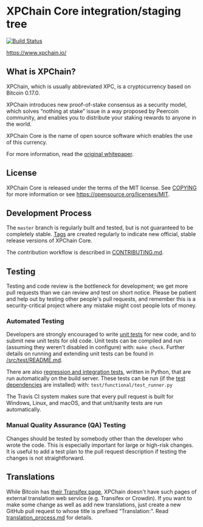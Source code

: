 XPChain Core integration/staging tree
=====================================

[![Build Status](https://travis-ci.org/xpc-wg/xpchain.svg?branch=master)](https://travis-ci.org/xpc-wg/xpchain)

https://www.xpchain.io/

What is XPChain?
----------------

XPChain, which is usually abbreviated XPC, is a cryptocurrency based on Bitcoin 0.17.0.

XPChain introduces new proof-of-stake consensus as a security model, which solves
“nothing at stake” issue in a way proposed by Peercoin community, and enables you
to distribute your staking rewards to anyone in the world.

XPChain Core is the name of open source
software which enables the use of this currency.

For more information, <!-- as well as an immediately useable, binary version of
the XPChain Core software, see https://bitcoincore.org/en/download/, --> read the [original whitepaper](https://www.xpchain.io/?loc=lnkwhitepaper).

License
-------

XPChain Core is released under the terms of the MIT license. See [COPYING](COPYING) for more
information or see https://opensource.org/licenses/MIT.

Development Process
-------------------

The `master` branch is regularly built and tested, but is not guaranteed to be
completely stable. [Tags](https://github.com/xpc-wg/xpchain/tags) are created
regularly to indicate new official, stable release versions of XPChain Core.

The contribution workflow is described in [CONTRIBUTING.md](CONTRIBUTING.md).

Testing
-------

Testing and code review is the bottleneck for development; we get more pull
requests than we can review and test on short notice. Please be patient and help out by testing
other people's pull requests, and remember this is a security-critical project where any mistake might cost people
lots of money.

### Automated Testing

Developers are strongly encouraged to write [unit tests](src/test/README.md) for new code, and to
submit new unit tests for old code. Unit tests can be compiled and run
(assuming they weren't disabled in configure) with: `make check`. Further details on running
and extending unit tests can be found in [/src/test/README.md](/src/test/README.md).

There are also [regression and integration tests](/test), written
in Python, that are run automatically on the build server.
These tests can be run (if the [test dependencies](/test) are installed) with: `test/functional/test_runner.py`

The Travis CI system makes sure that every pull request is built for Windows, Linux, and macOS, and that unit/sanity tests are run automatically.

### Manual Quality Assurance (QA) Testing

Changes should be tested by somebody other than the developer who wrote the
code. This is especially important for large or high-risk changes. It is useful
to add a test plan to the pull request description if testing the changes is
not straightforward.

Translations
------------

While Bitcoin has [their Transifex page](https://www.transifex.com/projects/p/bitcoin/),
XPChain doesn't have such pages of external translation web service (e.g. Transifex or Crowdin). If you want to make some change as well as add new translations, just create a new GitHub pull request
to whose title is prefixed “Translation:”.
Read [translation_process.md](https://github.com/xpc-wg/xpchain/blob/master/doc/translation_process.md) for details.
